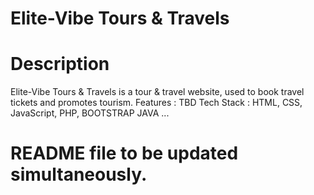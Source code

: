 # Elite-Vibe Tours & Travels

# Description 
Elite-Vibe Tours & Travels is a tour & travel website, used to book travel tickets and promotes tourism. 
Features : TBD
Tech Stack : HTML, CSS, JavaScript, PHP, BOOTSTRAP
JAVA ... 


# README file to be updated simultaneously.
